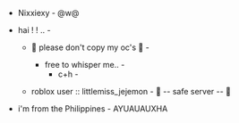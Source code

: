  -  Nixxiexy - @w@
 - hai ! ! .. -
     - 🚫 please don't copy my oc's 🚫 -
        - free to whisper me.. -
           - c+h -

    - roblox user :: littlemiss_jejemon -
      🐔 -- safe server -- 🐔
      
  - i'm from the Philippines -
 AYUAUAUXHA
